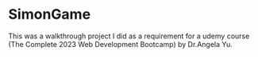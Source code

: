 # SimonGame
This was a walkthrough project I did as a requirement for a udemy course (The Complete 2023 Web Development Bootcamp) by Dr.Angela Yu.
